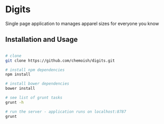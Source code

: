 # Digits

Single page application to manages apparel sizes for everyone you know

## Installation and Usage

```bash

# clone
git clone https://github.com/chemoish/digits.git

# install npm dependencies
npm install

# install bower dependencies
bower install

# see list of grunt tasks
grunt -h

# run the server - application runs on localhost:8787
grunt

```
